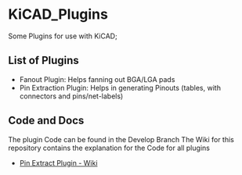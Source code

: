 # KiCAD_Plugins
Some Plugins for use with KiCAD;

## List of Plugins
+ Fanout Plugin: Helps fanning out BGA/LGA pads
+ Pin Extraction Plugin: Helps in generating Pinouts (tables, with connectors and pins/net-labels)

## Code and Docs

The plugin Code can be found in the Develop Branch
The Wiki for this repository contains the explanation for the Code for all plugins

+ [Pin Extract Plugin - Wiki](https://github.com/wayri/KiCAD_Plugins/wiki/KiCad-Pin-Extraction-Plugin:-Developer-Documentation)

